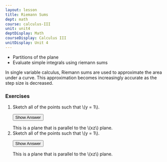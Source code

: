 ```yaml
---
layout: lesson
title: Riemann Sums
dept: math
course: calculus-III
unit: unit4
deptDisplay: Math
courseDisplay: Calculus III
unitDisplay: Unit 4
---
```


- Partitions of the plane
- Evaluate simple integrals using riemann sums

In single variable calculus, Riemann sums are used to approximate the area under a curve. This approximation becomes increasingly accurate as the step size is decreased. 


### Exercises

<ol>
<li> <div> Sketch all of the points such that \(y = 1\). </div>

<button onclick="myFunction('answer2')" class="answerButton">Show Answer</button>
<div  id="answer2" class="answer">
This is a plane that is parallel to the \(xz\) plane. 
</div> </li>
<li> <div> Sketch all of the points such that \(y = 1\). </div>

<button onclick="myFunction('answer2')" class="answerButton">Show Answer</button>
<div  id="answer2" class="answer">
This is a plane that is parallel to the \(xz\) plane. 
</div> </li>
</ol>
